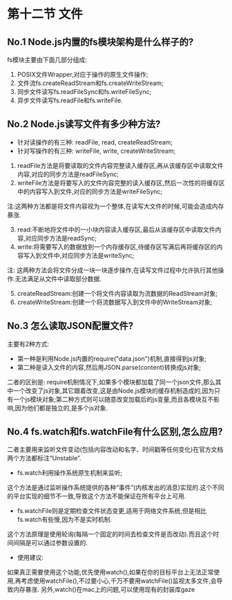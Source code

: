 # 第十二节 文件

## No.1 Node.js内置的fs模块架构是什么样子的?

fs模块主要由下面几部分组成:

1. POSIX文件Wrapper,对应于操作的原生文件操作;
2. 文件流fs.createReadStream和fs.createWriteStream;
3. 同步文件读写fs.readFileSync和fs.writeFileSync;
4. 异步文件读写fs.readFile和fs.writeFile.

## No.2 Node.js读写文件有多少种方法?

* 针对读操作的有三种: readFile, read, createReadStream;
* 针对写操作的有三种: writeFile, write, createWriteStream;

1. readFile方法是将要读取的文件内容完整读入缓存区,再从该缓存区中读取文件内容,对应的同步方法是readFileSync;
2. writeFile方法是将要写入的文件内容完整的读入缓存区,然后一次性的将缓存区中的内容写入到文件,对应的同步方法是writeFileSync;

注:这两种方法都是将文件内容视为一个整体,在读写大文件的时候,可能会造成内存暴涨.

3. read:不断地将文件中的一小块内容读入缓存区,最后从该缓存区中读取文件内容,对应同步方法是readSync;
4. write:将需要写入的数据放到一个内存缓存区,待缓存区写满后再将缓存区的内容写入到文件中,对应同步方法是writeSync;

注: 这两种方法会将文件分成一块一块逐步操作,在读写文件过程中允许执行其他操作.无法满足从文件中读取部分数据.

5. createReadStream:创建一个将文件内容读取为流数据的ReadStream对象;
6. createWriteStream:创建一个将流数据写入到文件中的WriteStream对象;

## No.3 怎么读取JSON配置文件?

主要有2种方式:

* 第一种是利用Node.js内置的require("data.json")机制,直接得到js对象;
* 第二种是读入文件的内容,然后用JSON.parse(content)转换成js对象;

二者的区别是:
require机制情况下,如果多个模块都加载了同一个json文件,那么其中一个改变了js对象,其它跟着改变,这是由Node.js模块的缓存机制造成的,因为只有一个js模块对象;第二种方式则可以随意改变加载后的js变量,而且各模块互不影响,因为他们都是独立的,是多个js对象.

## No.4 fs.watch和fs.watchFile有什么区别,怎么应用?

二者主要用来监听文件变动(包括内容改动和名字、时间戳等任何变化)在官方文档两个方法都标注“Unstable”.

* fs.watch利用操作系统原生机制来监听;

这个方法是通过监听操作系统提供的各种“事件”(内核发出的消息)实现的.这个不同的平台实现的细节不一致,导致这个方法不能保证在所有平台上可用.

* fs.watchFile则是定期检查文件状态变更,适用于网络文件系统,但是相比fs.watch有些慢,因为不是实时机制.

这个方法原理是使用轮询(每隔一个固定的时间去检查文件是否改动).而且这个时间间隔是可以通过参数设置的.

* 使用建议:

如果真正需要使用这个功能,优先使用watch(),如果在你的目标平台上无法正常使用,再考虑使用watchFile(),不过要小心,千万不要用watchFile()监视太多文件,会导致内存暴涨.
另外,watch()在mac上的问题,可以使用现有的封装库gaze

